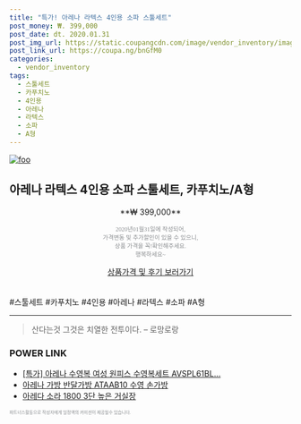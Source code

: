 ```yaml
--- 
title: "특가! 아레나 라텍스 4인용 소파 스툴세트" 
post_money: ₩. 399,000 
post_date: dt. 2020.01.31 
post_img_url: https://static.coupangcdn.com/image/vendor_inventory/images/2019/03/05/12/2/93484f87-780e-45a6-8c8d-8b4086b3a2c5.jpg 
post_link_url: https://coupa.ng/bnGfM0 
categories: 
  - vendor_inventory 
tags: 
  - 스툴세트 
  - 카푸치노 
  - 4인용 
  - 아레나 
  - 라텍스 
  - 소파 
  - A형 
--- 
```

[![foo](https://static.coupangcdn.com/image/vendor_inventory/images/2019/03/05/12/2/93484f87-780e-45a6-8c8d-8b4086b3a2c5.jpg)](https://coupa.ng/bnGfM0) 

## 아레나 라텍스 4인용 소파 스툴세트, 카푸치노/A형 
<p style="text-align: center;">**₩ 399,000**</p> 
<p style="text-align: center;"><span style="color: #898c8f; font-family: Georgia,Times,serif; font-size: 0.75em;">2020년01월31일에 작성되어, <br>가격변동 및 추가할인이 있을 수 있으니,<br> 상품 가격을 꼭!확인해주세요.<br>행복하세요~</span> 
</p>	 
<div markdown="0" style="text-align: center;"><a href="https://coupa.ng/bnGfM0" class="btn btn--success">상품가격 및 후기 보러가기</a></div> 
<br><br> 
  #스툴세트 #카푸치노 #4인용 #아레나 #라텍스 #소파 #A형 
<hr> 

> 산다는것 그것은 치열한 전투이다.  – 로망로랑 


### POWER LINK

* <a href="https://blog.naver.com/sakai111/221788124804" target="_blank">[특가] 아레나 수영복 여성 원피스 수영복세트 AVSPL61BL...</a>
* <a href="https://blog.naver.com/fasyy4321/221787569370" target="_blank">아레나 가방 반달가방 ATAAB10 수영 손가방</a>
* <a href="https://blog.naver.com/fasyy4321/221790472351" target="_blank">아레다 소라 1800 3단 높은 거실장</a>

<span style="color: #898c8f; font-family: Georgia,Times,serif; font-size: 0.55em;">파트너스활동으로 작성자에게 일정액의 커미션이 제공될수 있습니다.</span> 
